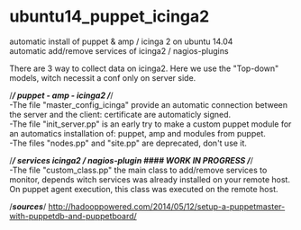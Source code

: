 # ubuntu14_puppet_icinga2
automatic install of puppet & amp / icinga 2 on ubuntu 14.04             
automatic add/remove services of icinga2 / nagios-plugins

There are 3 way to collect data on icinga2.
Here we use the "Top-down" models, witch necessit a conf only on server side.

/*********/
puppet - amp - icinga2
/*********/                 
-The file "master_config_icinga" provide an automatic connection between the server and the client: certificate are automaticly signed.        
-The file "init_server.pp" is an early try to make a custom puppet module for an automatics installation of: puppet, amp and modules from puppet.                 
-The files "nodes.pp" and "site.pp" are deprecated, don't use it.

/*********/
services icinga2 / nagios-plugin #### WORK IN PROGRESS
/*********/              
-The file "custom_class.pp" the main class to add/remove services to monitor, depends witch services was already installed on your remote host.
On puppet agent execution, this class was executed on the remote host.
                      

/***sources***/
http://hadooppowered.com/2014/05/12/setup-a-puppetmaster-with-puppetdb-and-puppetboard/
